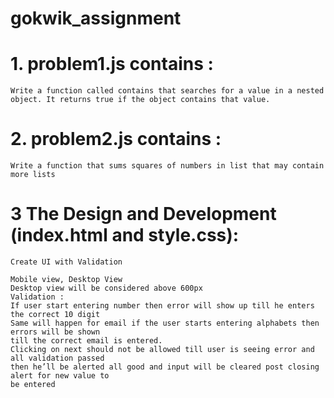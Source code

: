 # gokwik_assignment

# 1. problem1.js contains :
    Write a function called contains that searches for a value in a nested object. It returns true if the object contains that value.

# 2. problem2.js contains :
    Write a function that sums squares of numbers in list that may contain more lists

# 3 The Design and Development (index.html and style.css):
    Create UI with Validation

    Mobile view, Desktop View
    Desktop view will be considered above 600px
    Validation :
    If user start entering number then error will show up till he enters the correct 10 digit
    Same will happen for email if the user starts entering alphabets then errors will be shown
    till the correct email is entered.
    Clicking on next should not be allowed till user is seeing error and all validation passed
    then he’ll be alerted all good and input will be cleared post closing alert for new value to
    be entered



